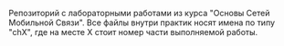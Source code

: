 Репозиторий с лабораторными работами из курса "Основы Сетей Мобильной Связи". Все файлы внутри практик носят имена по типу "chX", где на месте X стоит номер части выполняемой работы.
